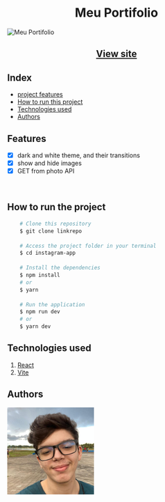<h1 align="center">Meu Portifolio</h1>

![Meu Portifolio](https://raw.githubusercontent.com/WelderBM/Portifolio/main/src/assets/gifPortifolio.gif)

<h2 align="center"><a href="https://welderbm.github.io/Portifolio/">View site</a></h2>

## Index

- <a href="#funcionalidades-do-projeto">project features</a>
- <a href="#como-rodar">How to run this project</a>
- <a href="#tecnologias-ultilizadas">Technologies used</a>
- <a href="#pessoas-autoras">Authors</a>

<h2 id="funcionalidades-do-projeto">Features</h2>

- [x] dark and white theme, and their transitions
- [x] show and hide images
- [x] GET from photo API
<br>

<h2 id="como-rodar">How to run the project</h2>

```bash
    # Clone this repository
    $ git clone linkrepo

    # Access the project folder in your terminal
    $ cd instagram-app

    # Install the dependencies
    $ npm install
    # or
    $ yarn

    # Run the application
    $ npm run dev
    # or
    $ yarn dev
```
<h2 id="tecnologias-ultilizadas">Technologies used</h2> 

1. [React](https://react.dev/)
1. [Vite](https://vitejs.dev/)

<h2 id="pessoas-autoras">Authors</h2> 
<img alt="my profile picture" src="./perfil-quadrado.JPG" width="200"/>
